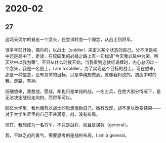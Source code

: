 # 2020-02

## 27

这两天偶尔的冒出一个念头，在尝试转变一个理念，从战士到将军。

很多年前开始，偶尔的，以战士（soldier）来定义某个状态的自己。分不清是初中还是高中了，走读，在校园里的必经之路上有一句标语”今天我以盐中为荣，明天盐中以我为荣“。不只从什么时候开始，当我看到这款标语牌时，内心总闪过一个念头，我是一名战士，I am a soldier，为了实现这个目标的战士。现在想来，那是一种信念，没有具体的目标，只是单纯想做到。就像我妈说的，初高中时的我，走路，有神。

细细想来，我想战，愿战，却也只是单纯的战。一名士兵，在绝大部分情况下，是无法决定战役走向的，而将军可以。

回忆大学里，我也偶有以战士的思想激励自己，微有改观，却不足以改变结果——对于大学生涯里的自己不甚满意。战，没有布局。

现在，我想成为一名将军，不只是战将，而且是谋将（general）。

我，不缺乏战的勇气，需要思考的是战的布局，I am a general。
